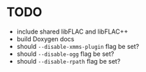 # TODO

- include shared libFLAC and libFLAC++
- build Doxygen docs
- should `--disable-xmms-plugin` flag be set?
- should `--disable-ogg` flag be set?
- should `--disable-rpath` flag be set?

